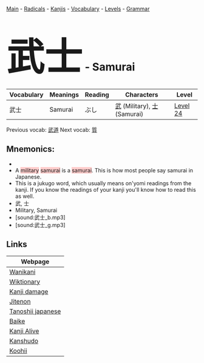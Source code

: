 <style> bigfont {font-size: 100px}</style>
[Main](../README.md) -
[Radicals](../radicals.md) -
[Kanjis](../kanjis.md) -
[Vocabulary](../vocabulary.md) -
[Levels](../levels.md) -
[Grammar](../grammar.md)
# <bigfont> 武士</bigfont> - Samurai 

| Vocabulary | Meanings | Reading | Characters | Level |
| --- | --- | --- | --- | --- |
| 武士 | Samurai | ぶし |  [武](../kanjis/武.md) (Military), [士](../kanjis/士.md) (Samurai) | [Level 24](../levels/wk_level24.md) |

Previous vocab: [武道](武道.md) Next vocab: [質](質.md) 

## Mnemonics:

* 
* A <span style="background-color:#ffcccb"> military</span> <span style="background-color:#ffcccb"> samurai</span> is a <span style="background-color:#ffcccb"> samurai</span>. This is how most people say samurai in Japanese.
* This is a jukugo word, which usually means on'yomi readings from the kanji. If you know the readings of your kanji you'll know how to read this as well.
* 武, 士
* Military, Samurai
* [sound:武士_b.mp3]
* [sound:武士_g.mp3]


## Links 

| Webpage |
| --- |
| [Wanikani          ](https://www.wanikani.com/kanji/武士) |
| [Wiktionary        ](https://en.wiktionary.org/wiki/武士) |
| [Kanji damage      ](http://www.kanjidamage.com/kanji/search?utf8=✓&q=武士) |
| [Jitenon           ](https://jitenon.com/kanji/武士) |
| [Tanoshii japanese ](https://www.tanoshiijapanese.com/dictionary/kanji.cfm?k=武士) |
| [Baike             ](https://baike.baidu.com/item/武士) |
| [Kanji Alive       ](https://app.kanjialive.com/武士) |
| [Kanshudo          ](https://www.kanshudo.com/searchmn?q=武士) |
| [Koohii            ](https://kanji.koohii.com/study/kanji/武士) |
